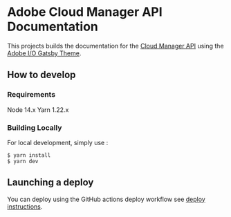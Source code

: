 # Adobe Cloud Manager API Documentation

This projects builds the documentation for the [Cloud Manager API](https://www.adobe.io/apis/experiencecloud/cloud-manager/docs.html) using
the [Adobe I/O Gatsby Theme](https://github.com/adobe/aio-theme).

## How to develop

### Requirements

Node 14.x
Yarn 1.22.x

### Building Locally

For local development, simply use :
```
$ yarn install
$ yarn dev
```

## Launching a deploy

You can deploy using the GitHub actions deploy workflow see [deploy instructions](https://github.com/adobe/aio-theme#deploy-to-azure-storage-static-websites).